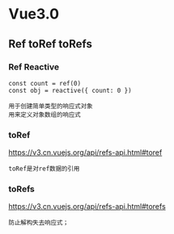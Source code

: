 # Vue3.0



## Ref toRef toRefs



### Ref Reactive

```vue
const count = ref(0)
const obj = reactive({ count: 0 })

用于创建简单类型的响应式对象
用来定义对象数组的响应式
```

### toRef

https://v3.cn.vuejs.org/api/refs-api.html#toref

```
toRef是对ref数据的引用
```

### toRefs

https://v3.cn.vuejs.org/api/refs-api.html#torefs

```
防止解构失去响应式；
```

